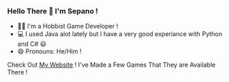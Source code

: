 ### Hello There 👋 I'm Sepano ! 
- 👨‍💻 I'm a Hobbist Game Developer !
- 💻 I used Java alot lately but I have a very good experiance with Python and C# 😃
- 😄 Pronouns: He/Him !

Check Out [My Website](https://sepandi.github.io) ! I've Made a Few Games That They are Available There !
